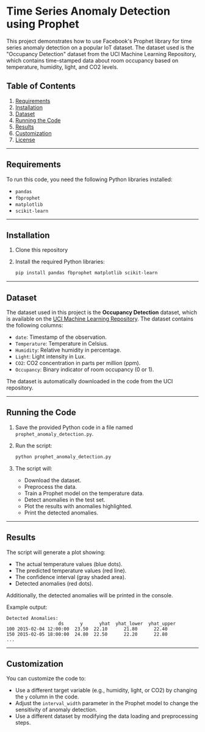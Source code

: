 # Time Series Anomaly Detection using Prophet

This project demonstrates how to use Facebook's Prophet library for time series anomaly detection on a popular IoT dataset. The dataset used is the "Occupancy Detection" dataset from the UCI Machine Learning Repository, which contains time-stamped data about room occupancy based on temperature, humidity, light, and CO2 levels.

## Table of Contents
1. [Requirements](#requirements)
2. [Installation](#installation)
3. [Dataset](#dataset)
4. [Running the Code](#running-the-code)
5. [Results](#results)
6. [Customization](#customization)
7. [License](#license)

---

## Requirements

To run this code, you need the following Python libraries installed:

- `pandas`
- `fbprophet`
- `matplotlib`
- `scikit-learn`

---

## Installation

1. Clone this repository

2. Install the required Python libraries:
   ```bash
   pip install pandas fbprophet matplotlib scikit-learn
   ```

---

## Dataset

The dataset used in this project is the **Occupancy Detection** dataset, which is available on the [UCI Machine Learning Repository](https://archive.ics.uci.edu/ml/datasets/Occupancy+Detection+). The dataset contains the following columns:

- `date`: Timestamp of the observation.
- `Temperature`: Temperature in Celsius.
- `Humidity`: Relative humidity in percentage.
- `Light`: Light intensity in Lux.
- `CO2`: CO2 concentration in parts per million (ppm).
- `Occupancy`: Binary indicator of room occupancy (0 or 1).

The dataset is automatically downloaded in the code from the UCI repository.

---

## Running the Code

1. Save the provided Python code in a file named `prophet_anomaly_detection.py`.

2. Run the script:
   ```bash
   python prophet_anomaly_detection.py
   ```

3. The script will:
   - Download the dataset.
   - Preprocess the data.
   - Train a Prophet model on the temperature data.
   - Detect anomalies in the test set.
   - Plot the results with anomalies highlighted.
   - Print the detected anomalies.

---

## Results

The script will generate a plot showing:
- The actual temperature values (blue dots).
- The predicted temperature values (red line).
- The confidence interval (gray shaded area).
- Detected anomalies (red dots).

Additionally, the detected anomalies will be printed in the console.

Example output:
```
Detected Anomalies:
                   ds      y      yhat  yhat_lower  yhat_upper
100 2015-02-04 12:00:00  23.50  22.10      21.80      22.40
150 2015-02-05 18:00:00  24.80  22.50      22.20      22.80
...
```

---

## Customization

You can customize the code to:
- Use a different target variable (e.g., humidity, light, or CO2) by changing the `y` column in the code.
- Adjust the `interval_width` parameter in the Prophet model to change the sensitivity of anomaly detection.
- Use a different dataset by modifying the data loading and preprocessing steps.
